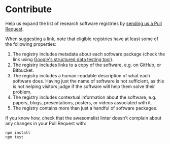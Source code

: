 # Contribute

Help us expand the list of research software registries by [sending us a Pull
Request](https://help.github.com/en/articles/creating-a-pull-request).

When suggesting a link, note that eligible registries have at least some of
the following properties:

1. The registry includes metadata about each software package (check the link using
   [Google's structured data testing tool](https://search.google.com/structured-data/testing-tool)).
2. The registry includes links to a copy of the software, e.g. on GitHub, or Bitbucket.
3. The registry includes a human-readable description of what each software does. Having just the name
   of software is not sufficient, as this is not helping visitors judge if the
   software will help them solve their problem.
4. The registry includes contextual information about the software, e.g. papers, blogs, presentations,
   posters, or videos associated with it.
5. The registry contains more than just a handful of software packages.

If you know how, check that the awesomelist linter doesn't complain about any changes in your Pull Request with:

```shell
npm install
npm test
```
